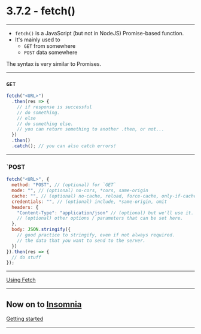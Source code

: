 # 3.7.2 - fetch()

---

- `fetch()` is a JavaScript (but not in NodeJS) Promise-based function.
- It's mainly used to
  - `GET` from somewhere
  - `POST` data somewhere

The syntax is very similar to Promises.

---

### `GET`

```js
fetch("<URL>")
  .then(res => {
    // if response is successful
    // do something.
    // else
    // do something else.
    // you can return something to another .then, or not...
  })
  .then()
  .catch(); // you can also catch errors!
```

---

### `POST

```js
fetch("<URL>", {
  method: "POST", // (optional) for `GET`
  mode: "", // (optional) no-cors, *cors, same-origin
  cache: "", // (optional) no-cache, reload, force-cache, only-if-cached
  credentials: "", // (optional) include, *same-origin, omit
  headers: {
    "Content-Type": "application/json" // (optional) but we'll use it.
    // (optional) other options / parameters that can be set here.
  },
  body: JSON.stringify({
    // good practice to stringify, even if not always required.
    // the data that you want to send to the server.
  })
}).then(res => {
  // do stuff
});
```

---

[Using Fetch](https://developer.mozilla.org/en-US/docs/Web/API/Fetch_API/Using_Fetch)

---

## Now on to [Insomnia](https://insomnia.rest/download/)

[Getting started](https://support.insomnia.rest/category/9-getting-started)

---
